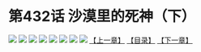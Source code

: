 # 第432话 沙漠里的死神（下）
![](https://mhpic.xiaomingtaiji.net/comic/D/斗破苍穹拆分版/432话/1.jpg-zymk.middle.webp)
![](https://mhpic.xiaomingtaiji.net/comic/D/斗破苍穹拆分版/432话/2.jpg-zymk.middle.webp)
![](https://mhpic.xiaomingtaiji.net/comic/D/斗破苍穹拆分版/432话/3.jpg-zymk.middle.webp)
![](https://mhpic.xiaomingtaiji.net/comic/D/斗破苍穹拆分版/432话/4.jpg-zymk.middle.webp)
![](https://mhpic.xiaomingtaiji.net/comic/D/斗破苍穹拆分版/432话/5.jpg-zymk.middle.webp)
![](https://mhpic.xiaomingtaiji.net/comic/D/斗破苍穹拆分版/432话/6.jpg-zymk.middle.webp)
![](https://mhpic.xiaomingtaiji.net/comic/D/斗破苍穹拆分版/432话/7.jpg-zymk.middle.webp)
![](https://mhpic.xiaomingtaiji.net/comic/D/斗破苍穹拆分版/432话/8.jpg-zymk.middle.webp)
[【上一章】](./431.md)
[【目录】](./README.md)
[【下一章】](./433.md)
